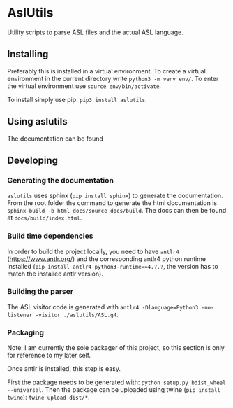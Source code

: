 # AslUtils

Utility scripts to parse ASL files and the actual ASL language.

## Installing

Preferably this is installed in a virtual environment. To create a virtual environment in the current directory write `python3 -m venv env/`. To enter the virtual environment use `source env/bin/activate`.

To install simply use pip: `pip3 install aslutils`.

## Using aslutils

The documentation can be found

## Developing

### Generating the documentation

`aslutils` uses sphinx (`pip install sphinx`) to generate the documentation. From the root folder the command to generate the html documentation is `sphinx-build -b html docs/source docs/build`. The docs can then be found at `docs/build/index.html`.

### Build time dependencies

In order to build the project locally, you need to have `antlr4` (<https://www.antlr.org/>) and the corresponding antlr4 python runtime installed (`pip install antlr4-python3-runtime==4.?.?`, the version has to match the installed antlr version).

### Building the parser

The ASL visitor code is generated with `antlr4 -Dlanguage=Python3 -no-listener -visitor ./aslutils/ASL.g4`.

### Packaging

Note: I am currently the sole packager of this project, so this section is only for reference to my later self.

Once antlr is installed, this step is easy.

First the package needs to be generated with: `python setup.py bdist_wheel --universal`. Then the package can be uploaded using twine (`pip install twine`): `twine upload dist/*`.
